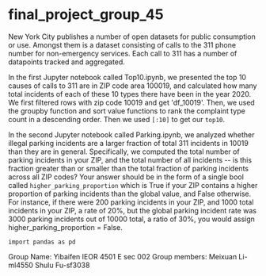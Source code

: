 # final_project_group_45

New York City publishes a number of open datasets for public consumption or use. Amongst them is a dataset consisting of calls to the 311 phone number for non-emergency services. Each call to 311 has a number of datapoints tracked and aggregated. 

In the first Jupyter notebook called Top10.ipynb, we presented the top 10 causes of calls to 311 are in ZIP code area 100019, and calculated how many total incidents of each of these 10 types there have been in the year 2020. We first filtered rows with zip code 10019 and get 'df_10019'. Then, we used the groupby function and sort value functions to rank the complaint type count in a descending order. Then we used `[:10]` to get our `top10`.

In the second Jupyter notebook called Parking.ipynb, we analyzed whether illegal parking incidents are a larger fraction of total 311 incidents in 10019 than they are in general. Specifically, we computed the total number of parking incidents in your ZIP, and the total number of all incidents -- is this fraction greater than or smaller than the total fraction of parking incidents across all ZIP codes? Your answer should be in the form of a single bool called `higher_parking_proportion` which is True if your ZIP contains a higher proportion of parking incidents than the global value, and False otherwise. For instance, if there were 200 parking incidents in your ZIP, and 1000 total incidents in your ZIP, a rate of 20%, but the global parking incident rate was 3000 parking incidents out of 10000 total, a ratio of 30%, you would assign higher_parking_proportion = False.


```import pandas as pd```

Group Name: Yibaifen
IEOR 4501 E  sec 002
Group members:
Meixuan Li-ml4550
Shulu Fu-sf3038